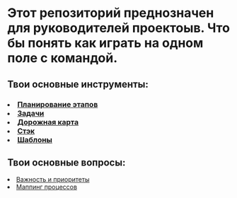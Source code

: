 <h1> Этот репозиторий преднозначен для руководителей проектоыв. Что бы понять как играть на одном поле с командой. </h1>
<h2> Твои основные инструменты: </h2> 
<h3> 
         <li> <a class="link-1" href="https://clck.ru/382PaF ">Планирование этапов</a> </li>
         <li> <a class="link-2" href="https://clck.ru/382PsR">Задачи</a> </li>
         <li> <a class="link-3" href="https://clck.ru/382Qo3">Дорожная карта</a> </li>
         <li> <a class="link-4" href="https://clck.ru/382KNk">Стэк</a> </li>
         <li> <a class="link-5" href="https://clck.ru/382LiG">Шаблоны</a> </li>
</h3>
<h2> Твои основные вопросы: </h2> 
<li> <a class="link-6" href="https://clck.ru/382NPz">Важность и приоритеты</a> </li>
<li> <a class="link-7" href="https://clck.ru/382MwW">Маппинг процессов</a> </li>


